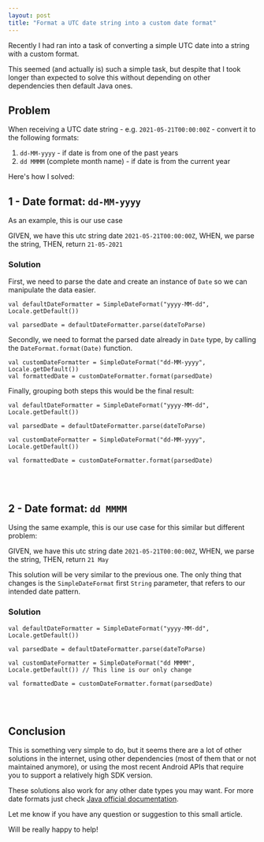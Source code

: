 ```yaml
---
layout: post
title: "Format a UTC date string into a custom date format"
---
```


Recently I had ran into a task of converting a simple UTC date into a string with a custom format.

This seemed (and actually is) such a simple task, but despite that I took longer than expected to solve this without depending on other dependencies then default Java ones.

## Problem

When receiving a UTC date string - e.g. `2021-05-21T00:00:00Z` - convert it to the following formats:

1. `dd-MM-yyyy` - if date is from one of the past years
2. `dd MMMM` (complete month name) - if date is from the current year

Here's how I solved:

## 1 - Date format: `dd-MM-yyyy`

As an example, this is our use case

GIVEN, we have this utc string date `2021-05-21T00:00:00Z`,
WHEN, we parse the string,
THEN, return `21-05-2021` 


### Solution

First, we need to parse the date and create an instance of `Date` so we can manipulate the data easier.

```
val defaultDateFormatter = SimpleDateFormat("yyyy-MM-dd", Locale.getDefault()) 

val parsedDate = defaultDateFormatter.parse(dateToParse)
```

Secondly, we need to format the parsed date already in `Date` type, by calling the `DateFormat.format(Date)` function.

```
val customDateFormatter = SimpleDateFormat("dd-MM-yyyy", Locale.getDefault())
val formattedDate = customDateFormatter.format(parsedDate)
```

Finally, grouping both steps this would be the final result:
```
val defaultDateFormatter = SimpleDateFormat("yyyy-MM-dd", Locale.getDefault()) 

val parsedDate = defaultDateFormatter.parse(dateToParse)

val customDateFormatter = SimpleDateFormat("dd-MM-yyyy", Locale.getDefault())

val formattedDate = customDateFormatter.format(parsedDate)
```
<br><br>

## 2 - Date format: `dd MMMM`

Using the same example, this is our use case for this similar but different problem:

GIVEN, we have this utc string date `2021-05-21T00:00:00Z`,
WHEN, we parse the string,
THEN, return `21 May` 

This solution will be very similar to the previous one. The only thing that changes is the `SimpleDateFormat` first `String` parameter, that refers to our intended date pattern.

### Solution

```
val defaultDateFormatter = SimpleDateFormat("yyyy-MM-dd", Locale.getDefault()) 

val parsedDate = defaultDateFormatter.parse(dateToParse)

val customDateFormatter = SimpleDateFormat("dd MMMM", Locale.getDefault()) // This line is our only change

val formattedDate = customDateFormatter.format(parsedDate)
```
<br><br>

## Conclusion

This is something very simple to do, but it seems there are a lot of other solutions in the internet, using other dependencies (most of them that or not maintained anymore), or using the most recent Android APIs that require you to support a relatively high SDK version.

These solutions also work for any other date types you may want. For more date formats just check [Java official documentation](https://docs.oracle.com/javase/8/docs/api/java/text/SimpleDateFormat.html).

Let me know if you have any question or suggestion to this small article.

Will be really happy to help!

